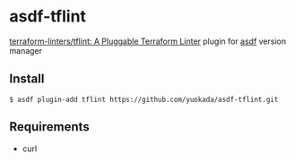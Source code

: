 # asdf-tflint

[terraform\-linters/tflint: A Pluggable Terraform Linter](https://github.com/terraform-linters/tflint) plugin for [asdf](https://asdf-vm.com/) version manager

## Install

```
$ asdf plugin-add tflint https://github.com/yuokada/asdf-tflint.git
```

## Requirements

- curl
